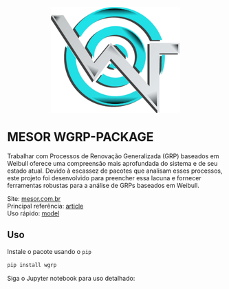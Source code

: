 <img src="assets/logo.png" alt="LOGO" width="300" style="display: block; margin: auto;" />

# MESOR WGRP-PACKAGE
Trabalhar com Processos de Renovação Generalizada (GRP) baseados em Weibull oferece uma compreensão mais aprofundada do sistema e de seu estado atual. Devido à escassez de pacotes que analisam esses processos, este projeto foi desenvolvido para preencher essa lacuna e fornecer ferramentas robustas para a análise de GRPs baseados em Weibull.

Site: [mesor.com.br](https://mesor.com.br)  
Principal referência: [article](https://journals.plos.org/plosone/article?id=10.1371/journal.pone.0133772)  
Uso rápido: [model](./api/model.md)

## Uso

Instale o pacote usando o `pip`
```python
pip install wgrp
```
Siga o Jupyter notebook para uso detalhado:


